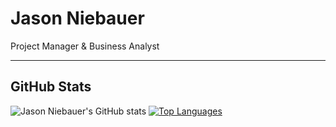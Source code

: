 # Jason Niebauer
Project Manager & Business Analyst

<hr>

## GitHub Stats

![Jason Niebauer's GitHub stats](https://github-readme-stats.vercel.app/api?username=jasonniebauer&show_icons=false&private_count=true)
[![Top Languages](https://github-readme-stats.vercel.app/api/top-langs/?username=jasonniebauer&layout=compact)]()
